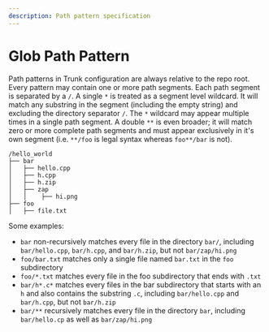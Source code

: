 ```yaml
---
description: Path pattern specification
---
```


# Glob Path Pattern

Path patterns in Trunk configuration are always relative to the repo root. Every pattern may contain one or more path segments. Each path segment is separated by a `/`. A single `*` is treated as a segment level wildcard. It will match any substring in the segment (including the empty string) and excluding the directory separator `/`. The `*` wildcard may appear multiple times in a single path segment. A double `**` is even broader; it will match zero or more complete path segments and must appear exclusively in it's own segment (i.e. `**/foo` is legal syntax whereas `foo**/bar` is not).

```none
/hello_world
├── bar
│   ├── hello.cpp
│   ├── h.cpp
│   ├── h.zip
│   ├── zap
│   │    ├── hi.png
├── foo
│   ├── file.txt
```

Some examples:

- `bar` non-recursively matches every file in the directory `bar/`, including `bar/hello.cpp`, `bar/h.cpp`, and `bar/h.zip`, but not `bar/zap/hi.png`
- `foo/bar.txt` matches only a single file named `bar.txt` in the `foo` subdirectory
- `foo/*.txt` matches every file in the foo subdirectory that ends with `.txt`
- `bar/h*.c*` matches every files in the bar subdirectory that starts with an `h` and also contains the substring `.c`, including `bar/hello.cpp` and `bar/h.cpp`, but not `bar/h.zip`
- `bar/**` recursively matches every file in the directory `bar`, including `bar/hello.cp` as well as `bar/zap/hi.png`
